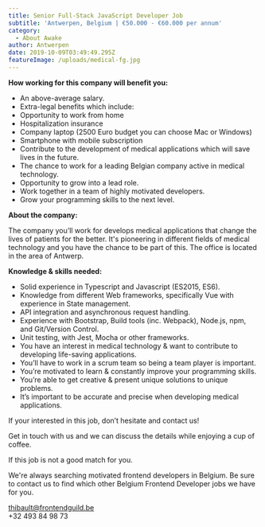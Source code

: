 ```yaml
---
title: Senior Full-Stack JavaScript Developer Job
subtitle: 'Antwerpen, Belgium | €50.000 - €60.000 per annum'
category:
  - About Awake
author: Antwerpen
date: 2019-10-09T03:49:49.295Z
featureImage: /uploads/medical-fg.jpg
---
```

**How working for this company will benefit you:**

* An above-average salary.
* Extra-legal benefits which include:
* Opportunity to work from home
* Hospitalization insurance
* Company laptop (2500 Euro budget you can choose Mac or Windows)
* Smartphone with mobile subscription 
* Contribute to the development of medical applications which will save lives in the future.
* The chance to work for a leading Belgian company active in medical technology.
* Opportunity to grow into a lead role.
* Work together in a team of highly motivated developers.
* Grow your programming skills to the next level.

**About the company:**

The company you’ll work for develops medical applications that change the lives of patients for the better. It's pioneering in different fields of medical technology and you have the chance to be part of this. The office is located in the area of Antwerp.

**Knowledge & skills needed:**

* Solid experience in Typescript and Javascript (ES2015, ES6).
* Knowledge from different Web frameworks, specifically Vue with experience in State management. 
* API integration and asynchronous request handling.
* Experience with Bootstrap, Build tools (inc. Webpack), Node.js, npm, and Git/Version Control.
* Unit testing, with Jest, Mocha or other frameworks.
* You have an interest in medical technology & want to contribute to developing life-saving applications.
* You’ll have to work in a scrum team so being a team player is important.
* You’re motivated to learn & constantly improve your programming skills.
* You’re able to get creative & present unique solutions to unique problems.
* It’s important to be accurate and precise when developing medical applications.

If your interested in this job, don’t hesitate and contact us!

Get in touch with us and we can discuss the details while enjoying a cup of coffee.

If this job is not a good match for you.

We're always searching motivated frontend developers in Belgium. Be sure to contact us to find which other Belgium Frontend Developer jobs we have for you.

thibault@frontendguild.be\
+32 493 84 98 73
